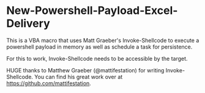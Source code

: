 New-Powershell-Payload-Excel-Delivery
=====================================

This is a VBA macro that uses Matt Graeber's Invoke-Shellcode to execute a powershell payload in memory as well as 
schedule a task for persistence.

For this to work, Invoke-Shellcode needs to be accessible by the target.

HUGE thanks to Matthew Graeber (@mattifestation) for writing Invoke-Shellcode. You can find his great work over at 
https://github.com/mattifestation. 


